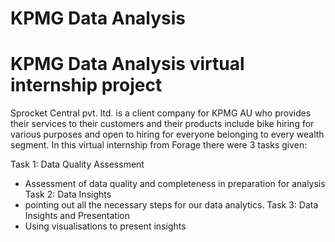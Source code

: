 # KPMG Data Analysis 

# KPMG Data Analysis virtual internship project
Sprocket Central pvt. ltd. is a client company for KPMG AU who provides their services to their customers and their products include bike hiring for various purposes and open to hiring for everyone belonging to every wealth segment.
In this virtual internship from Forage there were 3 tasks given:

Task 1: Data Quality Assessment
- Assessment of data quality and completeness in preparation for analysis 
Task 2: Data Insights
- pointing out all the necessary steps for our data analytics.
Task 3: Data Insights and Presentation
- Using visualisations to present insights
